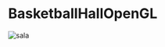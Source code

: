 # BasketballHallOpenGL

![sala](https://user-images.githubusercontent.com/22631019/38809720-2cca23be-418d-11e8-9672-27fa9eabf51f.png)
